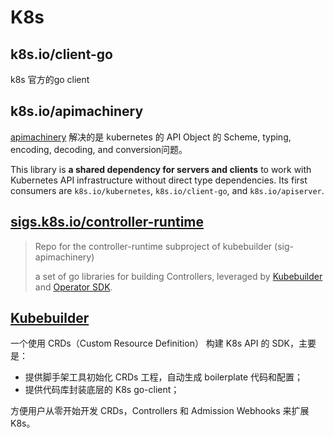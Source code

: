 # K8s

## k8s.io/client-go

k8s 官方的go client



## k8s.io/apimachinery

[apimachinery](https://github.com/kubernetes/kubernetes/tree/master/staging/src/k8s.io/apimachinery)  解决的是 kubernetes 的 API Object 的 Scheme, typing, encoding, decoding, and conversion问题。

This library is **a shared dependency for servers and clients** to work with Kubernetes API infrastructure without direct type dependencies. Its first consumers are `k8s.io/kubernetes`, `k8s.io/client-go`, and `k8s.io/apiserver`.





## [sigs.k8s.io/controller-runtime](https://github.com/kubernetes-sigs/controller-runtime)

> Repo for the controller-runtime subproject of kubebuilder (sig-apimachinery)
>
> a set of go libraries for building Controllers,  leveraged by [Kubebuilder](https://book.kubebuilder.io/) and [Operator SDK](https://github.com/operator-framework/operator-sdk).



## [Kubebuilder](../../../cluster_manager/k8s/crds.md)

一个使用 CRDs（Custom Resource Definition） 构建 K8s API 的 SDK，主要是：

- 提供脚手架工具初始化 CRDs 工程，自动生成 boilerplate 代码和配置；
- 提供代码库封装底层的 K8s go-client；

方便用户从零开始开发 CRDs，Controllers 和 Admission Webhooks 来扩展 K8s。



